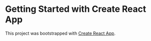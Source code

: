# Getting Started with Create React App

This project was bootstrapped with [Create React App](https://keertijanm.github.io/rock-paper-scissorkeerti/).

